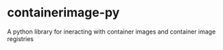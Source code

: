 # containerimage-py

A python library for ineracting with container images and container image registries
